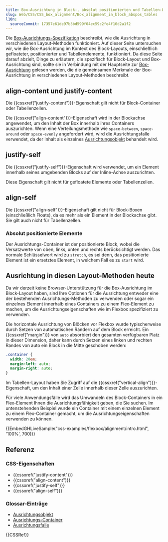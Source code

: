 ```yaml
---
title: Box-Ausrichtung in Block-, absolut positionierten und Tabellen-Layouts
slug: Web/CSS/CSS_box_alignment/Box_alignment_in_block_abspos_tables
l10n:
  sourceCommit: 17357e61de97b3bd599f04ec59c2fe4f10d2a1f2
---
```


Die [Box-Ausrichtungs-Spezifikation](/de/docs/Web/CSS/CSS_box_alignment) beschreibt, wie die Ausrichtung in verschiedenen Layout-Methoden funktioniert. Auf dieser Seite untersuchen wir, wie die Box-Ausrichtung im Kontext des Block-Layouts, einschließlich gefloateter, positionierter und Tabellenelemente, funktioniert. Da diese Seite darauf abzielt, Dinge zu erläutern, die spezifisch für Block-Layout und Box-Ausrichtung sind, sollte sie in Verbindung mit der Hauptseite zur [Box-Ausrichtung](/de/docs/Web/CSS/CSS_box_alignment) gelesen werden, die die gemeinsamen Merkmale der Box-Ausrichtung in verschiedenen Layout-Methoden beschreibt.

## align-content und justify-content

Die {{cssxref("justify-content")}}-Eigenschaft gilt nicht für Block-Container oder Tabellenzellen.

Die {{cssxref("align-content")}}-Eigenschaft wird in der Blockachse angewendet, um den Inhalt der Box innerhalb ihres Containers auszurichten. Wenn eine Verteilungsmethode wie `space-between`, `space-around` oder `space-evenly` angefordert wird, wird die Ausrichtungsfalle verwendet, da der Inhalt als einzelnes [Ausrichtungsobjekt](/de/docs/Glossary/Alignment_Subject) behandelt wird.

## justify-self

Die {{cssxref("justify-self")}}-Eigenschaft wird verwendet, um ein Element innerhalb seines umgebenden Blocks auf der Inline-Achse auszurichten.

Diese Eigenschaft gilt nicht für gefloatete Elemente oder Tabellenzellen.

## align-self

Die {{cssxref("align-self")}}-Eigenschaft gilt nicht für Block-Boxen (einschließlich Floats), da es mehr als ein Element in der Blockachse gibt. Sie gilt auch nicht für Tabellenzellen.

### Absolut positionierte Elemente

Der Ausrichtungs-Container ist der positionierte Block, wobei die Versatzwerte von oben, links, unten und rechts berücksichtigt werden. Das normale Schlüsselwort wird zu `stretch`, es sei denn, das positionierte Element ist ein ersetztes Element, in welchem Fall es zu `start` wird.

## Ausrichtung in diesen Layout-Methoden heute

Da wir derzeit keine Browser-Unterstützung für die Box-Ausrichtung im Block-Layout haben, sind Ihre Optionen für die Ausrichtung entweder eine der bestehenden Ausrichtungs-Methoden zu verwenden oder sogar ein einzelnes Element innerhalb eines Containers zu einem Flex-Element zu machen, um die Ausrichtungseigenschaften wie im Flexbox spezifiziert zu verwenden.

Die horizontale Ausrichtung von Blöcken vor Flexbox wurde typischerweise durch Setzen von automatischen Rändern auf dem Block erreicht. Ein {{cssxref("margin")}} von `auto` absorbiert den gesamten verfügbaren Platz in dieser Dimension, daher kann durch Setzen eines linken und rechten Randes von auto ein Block in die Mitte geschoben werden:

```css
.container {
  width: 20em;
  margin-left: auto;
  margin-right: auto;
}
```

Im Tabellen-Layout haben Sie Zugriff auf die {{cssxref("vertical-align")}}-Eigenschaft, um den Inhalt einer Zelle innerhalb dieser Zelle auszurichten.

Für viele Anwendungsfälle wird das Umwandeln des Block-Containers in ein Flex-Element Ihnen die Ausrichtungsfähigkeit geben, die Sie suchen. Im untenstehenden Beispiel wurde ein Container mit einem einzelnen Element zu einem Flex-Container gemacht, um die Ausrichtungseigenschaften verwenden zu können.

{{EmbedGHLiveSample("css-examples/flexbox/alignment/intro.html", '100%', 700)}}

## Referenz

### CSS-Eigenschaften

- {{cssxref("justify-content")}}
- {{cssxref("align-content")}}
- {{cssxref("justify-self")}}
- {{cssxref("align-self")}}

### Glossar-Einträge

- [Ausrichtungsobjekt](/de/docs/Glossary/Alignment_Subject)
- [Ausrichtungs-Container](/de/docs/Glossary/Alignment_Container)
- [Ausrichtungsfalle](/de/docs/Glossary/Fallback_Alignment)

{{CSSRef}}
